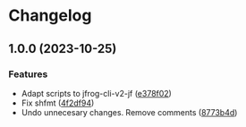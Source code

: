 # Changelog

## 1.0.0 (2023-10-25)


### Features

* Adapt scripts to jfrog-cli-v2-jf ([e378f02](https://www.github.com/LozanoMatheus/asdf-jfrog-cli/commit/e378f02a08c6ddb45d354b7e5b2a34d33c5842bf))
* Fix shfmt ([4f2df94](https://www.github.com/LozanoMatheus/asdf-jfrog-cli/commit/4f2df94817e4a3608113091ecfb2ac65c50c6490))
* Undo unnecesary changes. Remove comments ([8773b4d](https://www.github.com/LozanoMatheus/asdf-jfrog-cli/commit/8773b4d89382c85b573c2f78009f6445122bc027))
